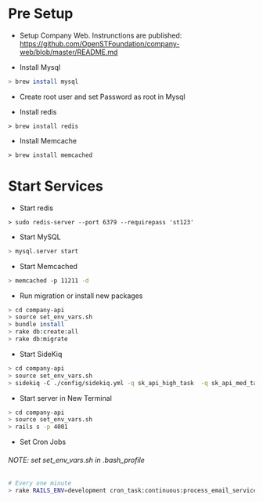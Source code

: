 # Pre Setup

* Setup Company Web. Instrunctions are published: https://github.com/OpenSTFoundation/company-web/blob/master/README.md

* Install Mysql
```bash
> brew install mysql
```

* Create root user and set Password as root in Mysql

* Install redis
```main
> brew install redis
```

* Install Memcache
```main
> brew install memcached
```

# Start Services

* Start redis
```main
> sudo redis-server --port 6379 --requirepass 'st123'
```

* Start MySQL
```bash
> mysql.server start
```

* Start Memcached
```bash
> memcached -p 11211 -d
```

* Run migration or install new packages
```bash
> cd company-api
> source set_env_vars.sh
> bundle install
> rake db:create:all
> rake db:migrate
```

* Start SideKiq
```bash
> cd company-api
> source set_env_vars.sh
> sidekiq -C ./config/sidekiq.yml -q sk_api_high_task  -q sk_api_med_task -q sk_api_default
```

* Start server in New Terminal
```bash
> cd company-api
> source set_env_vars.sh
> rails s -p 4001
```

* Set Cron Jobs 
###### NOTE: set set_env_vars.sh in .bash_profile
```bash
# Every one minute
> rake RAILS_ENV=development cron_task:continuous:process_email_service_api_call_hooks lock_key_suffix=1
```

